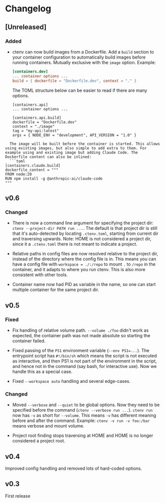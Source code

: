 # Changelog

<!-- https://keepachangelog.com/ -->

## [Unreleased]

### Added

- ctenv can now build images from a Dockerfile. Add a `build` section to your container configuration to automatically build images before running containers. Mutually exclusive with the `image` option. Example:
  ```toml
  [containers.dev]
  ... container options ...
  build = { dockerfile = "Dockerfile.dev", context = "." }
  ```
  The TOML structure below can be easier to read if there are many options.
  ```
  [containers.api]
  ... container options ...
  
  [containers.api.build]
  dockerfile = "Dockerfile.dev"
  context = "./image"
  tag = "my-api:latest"
  args = { NODE_ENV = "development", API_VERSION = "1.0" }
```
  The image will be built before the container is started. This allows using existing images, but also simple to add extra to them. For example using and existing image but adding Claude Code. The Dockerfile content can also be inlined:
  ```toml
[containers.claude.build]
dockerfile_content = """
FROM node:20
RUN npm install -g @anthropic-ai/claude-code
"""
```


## v0.6

### Changed

- There is now a command line argument for specifying the project dir:
  `ctenv --project-dir PATH run ...`. The default is that project dir
  is still that it's auto-detected by locating `.ctenv.toml`, starting
  from current dir and traversing upwards. Note: HOME is not
  considered a project dir, since it a `.ctenv.toml` there is not
  meant to indicate a project.

- Relative paths in config files are now resolved relative to the
  project dir, instead of the directory where the config file is
  in. This means you can have a config file with `workspace =
  ./:/repo` to mount `.` to `/repo` in the container, and it adapts to
  where you run ctenv. This is also more consistent with other tools.

- Container name now had PID as variable in the name, so one can start
  multiple container for the same project dir.


## v0.5

### Fixed

- Fix handling of relative volume path. `--volume ./foo` didn't work
  as expected, the container path was not made absolute so starting
  the container failed.

- Fixed passing of the `PS1` environment variable (`--env
  PS1=...`). The entrypoint script has `#!/bin/sh` which means the
  script is not executed as interactive, and then PS1 is not part of
  the environment in the script, and hence not in the command (say
  bash, for interactive use). Now we handle this as a special case.

- Fixed `--workspace auto` handling and several edge-cases.


### Changed

- Moved `--verbose` and `--quiet` to be global options. Now they need
  to be specified before the command (`ctenv --verbose run ...`).
  `ctenv run` now has `-v` as short for `--volume`. This means `-v`
  has different meaning before and after the command. Example: `ctenv
  -v run -v foo:/bar` means verbose and mount volume.

- Project root finding stops traversing at HOME and HOME is no longer
  considered a project root.


## v0.4

Improved config handling and removed lots of hard-coded options.


## v0.3

First release
